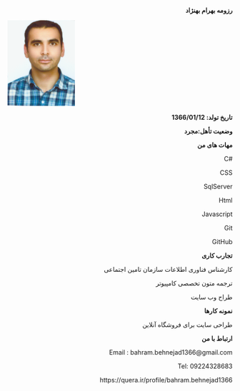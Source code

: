 <p dir="rtl" align="right"><b>رزومه بهرام بهنژاد</b></p>
<img src="profile.png">
 <p dir="rtl" align="right"><b>تاریخ تولد: 1366/01/12</b></p>
 <p dir="rtl" align="right"><b>وضعیت تأهل:مجرد </b></p>
 <p dir="rtl" align="right"><b></b></p>
 <p dir="rtl" align="right"><b></b></p>
 
 

 <p dir="rtl" align="right"><b>مهات های من</b></p>
 <p align="right">C#</p>
 <p align="right">CSS</p>
 <p align="right">SqlServer</p>
 <p align="right">Html</p>
 <p align="right">Javascript</p>
 <p align="right">Git</p>
 <p align="right">GitHub</p>
 <p align="right"><b>تجارب کاری</b></p>
   <p align="right">کارشناس فناوری اطلاعات سازمان تامین اجتماعی</p>
   <p align="right">ترجمه متون تخصصی کامپیوتر</p>
   <p align="right">طراح وب سایت</p>
 <p align="right"><b>نمونه کارها</b></p>
 <p align="right">طراحی سایت برای فروشگاه آنلاین</p>
 <p align="right"><b>ارتباط با من</b></p>
  <p align="right">Email : bahram.behnejad1366@gmail.com</p>
  <p align="right">Tel: 09224328683</p>
<p align="right">https://quera.ir/profile/bahram.behnejad1366</p>
